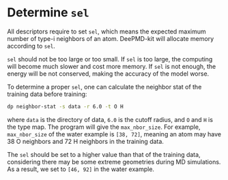 # Determine `sel`

All descriptors require to set `sel`, which means the expected maximum number of type-i neighbors of an atom. DeePMD-kit will allocate memory according to `sel`.

`sel` should not be too large or too small. If `sel` is too large, the computing will become much slower and cost more memory. If `sel` is not enough, the energy will be not conserved, making the accuracy of the model worse.

To determine a proper `sel`, one can calculate the neighbor stat of the training data before training:
```sh
dp neighbor-stat -s data -r 6.0 -t O H
```
where `data` is the directory of data, `6.0` is the cutoff radius, and `O` and `H` is the type map. The program will give the `max_nbor_size`. For example, `max_nbor_size` of the water example is `[38, 72]`, meaning an atom may have 38 O neighbors and 72 H neighbors in the training data.

The `sel` should be set to a higher value than that of the training data, considering there may be some extreme geometries during MD simulations. As a result, we set to `[46, 92]` in the water example.
